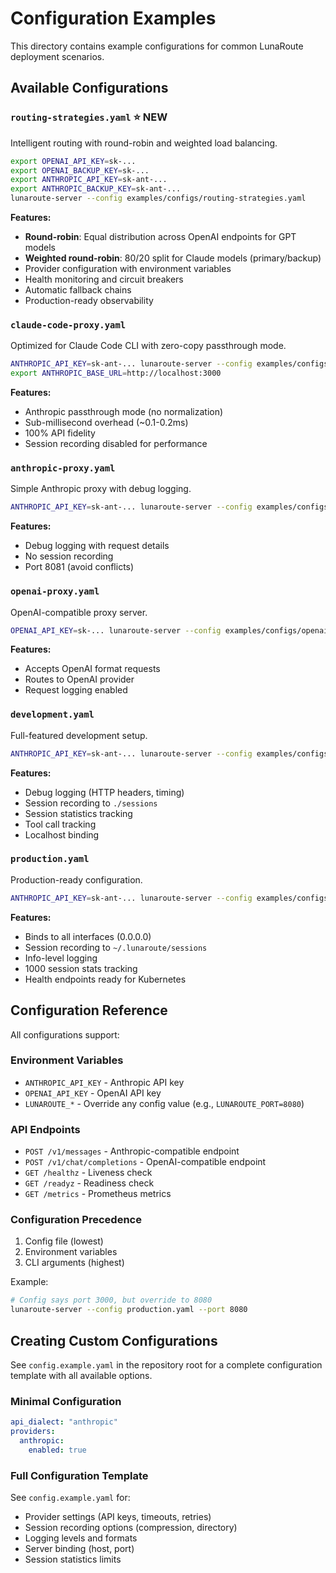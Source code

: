 # Configuration Examples

This directory contains example configurations for common LunaRoute deployment scenarios.

## Available Configurations

### `routing-strategies.yaml` ⭐ NEW
Intelligent routing with round-robin and weighted load balancing.

```bash
export OPENAI_API_KEY=sk-...
export OPENAI_BACKUP_KEY=sk-...
export ANTHROPIC_API_KEY=sk-ant-...
export ANTHROPIC_BACKUP_KEY=sk-ant-...
lunaroute-server --config examples/configs/routing-strategies.yaml
```

**Features:**
- **Round-robin**: Equal distribution across OpenAI endpoints for GPT models
- **Weighted round-robin**: 80/20 split for Claude models (primary/backup)
- Provider configuration with environment variables
- Health monitoring and circuit breakers
- Automatic fallback chains
- Production-ready observability

### `claude-code-proxy.yaml`
Optimized for Claude Code CLI with zero-copy passthrough mode.

```bash
ANTHROPIC_API_KEY=sk-ant-... lunaroute-server --config examples/configs/claude-code-proxy.yaml
export ANTHROPIC_BASE_URL=http://localhost:3000
```

**Features:**
- Anthropic passthrough mode (no normalization)
- Sub-millisecond overhead (~0.1-0.2ms)
- 100% API fidelity
- Session recording disabled for performance

### `anthropic-proxy.yaml`
Simple Anthropic proxy with debug logging.

```bash
ANTHROPIC_API_KEY=sk-ant-... lunaroute-server --config examples/configs/anthropic-proxy.yaml
```

**Features:**
- Debug logging with request details
- No session recording
- Port 8081 (avoid conflicts)

### `openai-proxy.yaml`
OpenAI-compatible proxy server.

```bash
OPENAI_API_KEY=sk-... lunaroute-server --config examples/configs/openai-proxy.yaml
```

**Features:**
- Accepts OpenAI format requests
- Routes to OpenAI provider
- Request logging enabled

### `development.yaml`
Full-featured development setup.

```bash
ANTHROPIC_API_KEY=sk-ant-... lunaroute-server --config examples/configs/development.yaml
```

**Features:**
- Debug logging (HTTP headers, timing)
- Session recording to `./sessions`
- Session statistics tracking
- Tool call tracking
- Localhost binding

### `production.yaml`
Production-ready configuration.

```bash
ANTHROPIC_API_KEY=sk-ant-... lunaroute-server --config examples/configs/production.yaml
```

**Features:**
- Binds to all interfaces (0.0.0.0)
- Session recording to `~/.lunaroute/sessions`
- Info-level logging
- 1000 session stats tracking
- Health endpoints ready for Kubernetes

## Configuration Reference

All configurations support:

### Environment Variables
- `ANTHROPIC_API_KEY` - Anthropic API key
- `OPENAI_API_KEY` - OpenAI API key
- `LUNAROUTE_*` - Override any config value (e.g., `LUNAROUTE_PORT=8080`)

### API Endpoints
- `POST /v1/messages` - Anthropic-compatible endpoint
- `POST /v1/chat/completions` - OpenAI-compatible endpoint
- `GET /healthz` - Liveness check
- `GET /readyz` - Readiness check
- `GET /metrics` - Prometheus metrics

### Configuration Precedence
1. Config file (lowest)
2. Environment variables
3. CLI arguments (highest)

Example:
```bash
# Config says port 3000, but override to 8080
lunaroute-server --config production.yaml --port 8080
```

## Creating Custom Configurations

See `config.example.yaml` in the repository root for a complete configuration template with all available options.

### Minimal Configuration

```yaml
api_dialect: "anthropic"
providers:
  anthropic:
    enabled: true
```

### Full Configuration Template

See `config.example.yaml` for:
- Provider settings (API keys, timeouts, retries)
- Session recording options (compression, directory)
- Logging levels and formats
- Server binding (host, port)
- Session statistics limits
